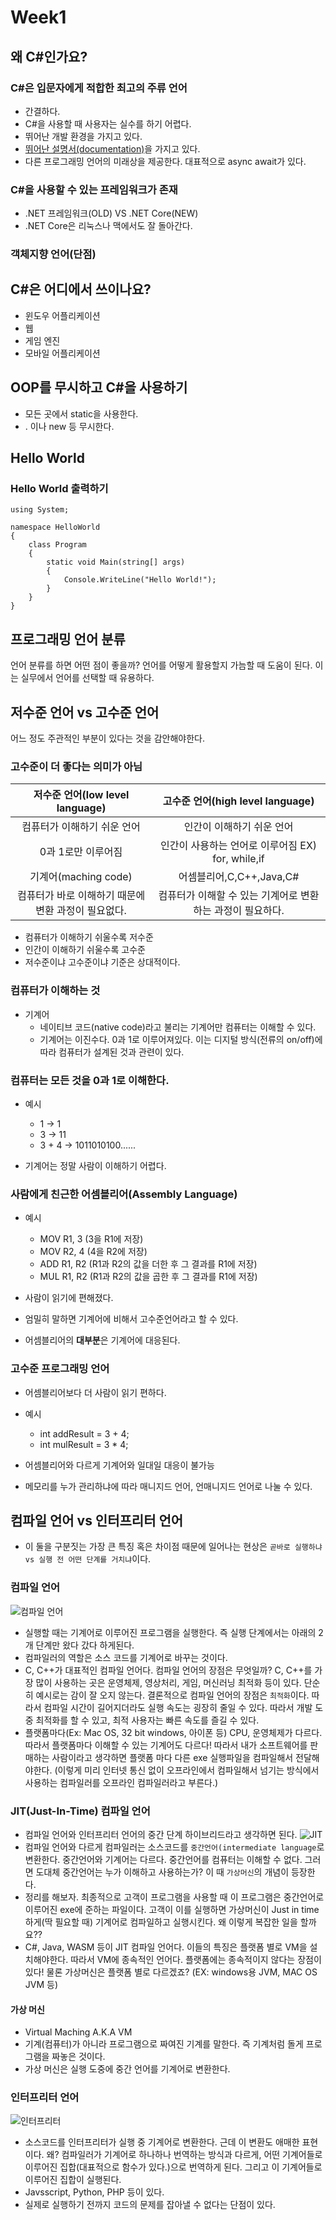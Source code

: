 # Week1

## 왜 C#인가요?

### C#은 입문자에게 적합한 최고의 주류 언어

- 간결하다.
- C#을 사용할 때 사용자는 실수를 하기 어렵다.
- 뛰어난 개발 환경을 가지고 있다.
- [뛰어난 설명서(documentation)](https://learn.microsoft.com/ko-kr/dotnet/csharp/programming-guide/)을 가지고 있다.
- 다른 프로그래밍 언어의 미래상을 제공한다. 대표적으로 async await가 있다.

### C#을 사용할 수 있는 프레임워크가 존재

- .NET 프레임워크(OLD) VS .NET Core(NEW)
- .NET Core은 리눅스나 맥에서도 잘 돌아간다.

### 객체지향 언어(단점)

## C#은 어디에서 쓰이나요?

- 윈도우 어플리케이션
- 웹
- 게임 엔진
- 모바일 어플리케이션

## OOP를 무시하고 C#을 사용하기

- 모든 곳에서 static을 사용한다.
- . 이나 new 등 무시한다.

## Hello World

### Hello World 출력하기

```<C#>
using System;

namespace HelloWorld
{
	class Program
	{
		static void Main(string[] args)
		{
			Console.WriteLine("Hello World!");
		}
	}
}

```

## 프로그래밍 언어 분류

언어 분류를 하면 어떤 점이 좋을까? 언어를 어떻게 활용할지 가늠할 때 도움이 된다. 이는 실무에서 언어를 선택할 때 유용하다.

## 저수준 언어 vs 고수준 언어

어느 정도 주관적인 부분이 있다는 것을 감안해야한다.

### 고수준이 더 좋다는 의미가 아님

|           저수준 언어(low level language)           |              고수준 언어(high level language)              |
| :-------------------------------------------------: | :--------------------------------------------------------: |
|             컴퓨터가 이해하기 쉬운 언어             |                 인간이 이해하기 쉬운 언어                  |
|                 0과 1로만 이루어짐                  |     인간이 사용하는 언어로 이루어짐 EX) for, while,if      |
|                기계어(maching code)                 |                  어셈블리어,C,C++,Java,C#                  |
| 컴퓨터가 바로 이해하기 때문에 변환 과정이 필요없다. | 컴퓨터가 이해할 수 있는 기계어로 변환하는 과정이 필요하다. |

- 컴퓨터가 이해하기 쉬울수록 저수준
- 인간이 이해하기 쉬울수록 고수준
- 저수준이냐 고수준이냐 기준은 상대적이다.

### 컴퓨터가 이해하는 것

- 기계어
  - 네이티브 코드(native code)라고 불리는 기계어만 컴퓨터는 이해할 수 있다.
  - 기계어는 이진수다. 0과 1로 이루어져있다. 이는 디지털 방식(전류의 on/off)에 따라 컴퓨터가 설계된 것과 관련이 있다.

### 컴퓨터는 모든 것을 0과 1로 이해한다.

- 예시

  - 1 -> 1
  - 3 -> 11
  - 3 + 4 -> 1011010100......

- 기계어는 정말 사람이 이해하기 어렵다.

### 사람에게 친근한 어셈블리어(Assembly Language)

- 예시

  - MOV R1, 3 (3을 R1에 저장)
  - MOV R2, 4 (4을 R2에 저장)
  - ADD R1, R2 (R1과 R2의 값을 더한 후 그 결과를 R1에 저장)
  - MUL R1, R2 (R1과 R2의 값을 곱한 후 그 결과를 R1에 저장)

- 사람이 읽기에 편해졌다.
- 엄밀히 말하면 기계어에 비해서 고수준언어라고 할 수 있다.
- 어셈블리어의 **대부분**은 기계어에 대응된다.

### 고수준 프로그래밍 언어

- 어셈블리어보다 더 사람이 읽기 편하다.

- 예시

  - int addResult = 3 + 4;
  - int mulResult = 3 \* 4;

- 어셈블리어와 다르게 기계어와 일대일 대응이 불가능
- 메모리를 누가 관리하냐에 따라 매니지드 언어, 언매니지드 언어로 나눌 수 있다.

## 컴파일 언어 vs 인터프리터 언어

- 이 둘을 구분짓는 가장 큰 특징 혹은 차이점 때문에 일어나는 현상은 `곧바로 실행하냐 vs 실행 전 어떤 단계를 거치냐`이다.

### 컴파일 언어

![컴파일 언어](image.png)

- 실행할 때는 기계어로 이루어진 프로그램을 실행한다. 즉 실행 단계에서는 아래의 2개 단계만 왔다 갔다 하게된다.
- 컴파일러의 역할은 소스 코드를 기계어로 바꾸는 것이다.
- C, C++가 대표적인 컴파일 언어다. 컴파일 언어의 장점은 무엇일까? C, C++를 가장 많이 사용하는 곳은 운영체제, 영상처리, 게임, 머신러닝 최적화 등이 있다. 단순히 예시로는 감이 잘 오지 않는다. 결론적으로 컴파일 언어의 장점은 `최적화`이다. 따라서 컴파일 시간이 길어지더라도 실행 속도는 굉장히 줄일 수 있다. 따라서 개발 도중 최적화를 할 수 있고, 최적 사용자는 빠른 속도를 즐길 수 있다.
- 플랫폼마다(Ex: Mac OS, 32 bit windows, 아이폰 등) CPU, 운영체제가 다르다. 따라서 플랫폼마다 이해할 수 있는 기계어도 다르다! 따라서 내가 소프트웨어를 판매하는 사람이라고 생각하면 플랫폼 마다 다른 exe 실행파일을 컴파일해서 전달해야한다. (이렇게 미리 인터넷 통신 없이 오프라인에서 컴파일해서 넘기는 방식에서 사용하는 컴파일러를 오프라인 컴파일러라고 부른다.)

### JIT(Just-In-Time) 컴파일 언어

- 컴파일 언어와 인터프리터 언어의 중간 단계 하이브리드라고 생각하면 된다.
  ![JIT](image-1.png)
- 컴파일 언어와 다르게 컴파일러는 소스코드를 `중간언어(intermediate language`로 변환한다. 중간언어와 기계어는 다르다. 중간언어를 컴퓨터는 이해할 수 없다. 그러면 도대체 중간언어는 누가 이해하고 사용하는가? 이 때 `가상머신`의 개념이 등장한다.
- 정리를 해보자. 최종적으로 고객이 프로그램을 사용할 때 이 프로그램은 중간언어로 이루어진 exe에 준하는 파일이다. 고객이 이를 실행하면 가상머신이 Just in time하게(딱 필요할 때) 기계어로 컴파일하고 실행시킨다. 왜 이렇게 복잡한 일을 할까요??
- C#, Java, WASM 등이 JIT 컴파일 언어다. 이들의 특징은 플랫폼 별로 VM을 설치해야한다. 따라서 VM에 종속적인 언어다. 플랫폼에는 종속적이지 않다는 장점이있다! 물론 가상머신은 플랫폼 별로 다르겠죠? (EX: windows용 JVM, MAC OS JVM 등)

#### 가상 머신

- Virtual Maching A.K.A VM
- 기계(컴퓨터)가 아니라 프로그램으로 짜여진 기계를 말한다. 즉 기계처럼 돌게 프로그램을 짜놓은 것이다.
- 가상 머신은 실행 도중에 중간 언어를 기계어로 변환한다.

### 인터프리터 언어

![인터프리터](image-2.png)

- 소스코드를 인터프리터가 실행 중 기계어로 변환한다. 근데 이 변환도 애매한 표현이다. 왜? 컴파일러가 기계어로 하나하나 번역하는 방식과 다르게, 어떤 기계어들로 이루어진 집합(대표적으로 함수가 있다.)으로 번역하게 된다. 그리고 이 기계어들로 이루어진 집합이 실행된다.
- Javsscript, Python, PHP 등이 있다.
- 실제로 실행하기 전까지 코드의 문제를 잡아낼 수 없다는 단점이 있다.
